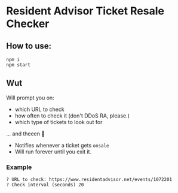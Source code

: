 # Resident Advisor Ticket Resale Checker

## How to use:

```
npm i
npm start
```

## Wut

Will prompt you on:

* which URL to check
* how often to check it (don't DDoS RA, please.)
* which type of tickets to look out for

... and theeen 🎉

* Notifies whenever a ticket gets `onsale`
* Will run forever until you exit it.

### Example

```
? URL to check: https://www.residentadvisor.net/events/1072201
? Check interval (seconds) 20

```

